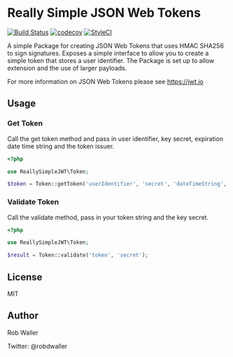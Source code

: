 # Really Simple JSON Web Tokens
[![Build Status](https://travis-ci.org/RobDWaller/ReallySimpleJWT.svg?branch=master)](https://travis-ci.org/RobDWaller/ReallySimpleJWT) [![codecov](https://codecov.io/gh/RobDWaller/ReallySimpleJWT/branch/master/graph/badge.svg)](https://codecov.io/gh/RobDWaller/ReallySimpleJWT) [![StyleCI](https://styleci.io/repos/82379868/shield?branch=master)](https://styleci.io/repos/82379868)

A simple Package for creating JSON Web Tokens that uses HMAC SHA256 to sign
signatures. Exposes a simple interface to allow you to create a simple token
that stores a user identifier. The Package is set up to allow extension and
the use of larger payloads.

For more information on JSON Web Tokens please see https://jwt.io

## Usage

### Get Token

Call the get token method and pass in user identifier, key secret, expiration 
date time string and the token issuer.

```php
<?php

use ReallySimpleJWT\Token;

$token = Token::getToken('userIdentifier', 'secret', 'dateTimeString', 'issuerIdentifier');
```

### Validate Token

Call the validate method, pass in your token string and the key secret. 

```php
<?php

use ReallySimpleJWT\Token;

$result = Token::validate('token', 'secret');
```

## License

MIT

## Author

Rob Waller

Twitter: @robdwaller 